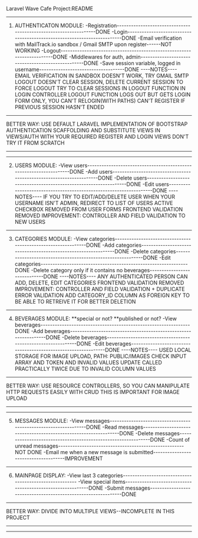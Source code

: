 Laravel Wave Cafe Project:README
______________________________________

1) AUTHENTICATON MODULE:
-Registration-----------------------------------------------------------------DONE
-Login------------------------------------------------------------------------DONE
-Email verification with MailTrack.io sandbox / Gmail SMTP upon register------NOT WORKING
-Logout-----------------------------------------------------------------------DONE
-Middlewares for auth, admin--------------------------------------------------DONE
-Save session variable, logged in username------------------------------------DONE
----NOTES----
EMAIL VERIFICATION IN SANDBOX DOESN'T WORK, TRY GMAIL SMTP
LOGOUT DOESN'T CLEAR SESSION, DELETE CURRENT SESSION TO FORCE LOGOUT
TRY TO CLEAR SESSIONS IN LOGOUT FUNCTION IN LOGIN CONTROLLER
LOGOUT FUNCTION LOGS OUT BUT GETS LOGIN FORM ONLY, YOU CAN'T RELOGIN(WITH PATHS)
CAN'T REGISTER IF PREVIOUS SESSION HASN'T ENDED
****
BETTER WAY:
USE DEFAULT LARAVEL IMPLEMENTATION OF BOOTSTRAP AUTHENTICATION SCAFFOLDING
AND SUBSTITUTE VIEWS IN VIEWS/AUTH WITH YOUR REQUIRED REGISTER AND LOGIN VIEWS
DON'T TRY IT FROM SCRATCH
****
______________________________________

2) USERS MODULE:
-View users-------------------------------------------------------------------DONE
-Add users--------------------------------------------------------------------DONE
-Delete users-----------------------------------------------------------------DONE
-Edit users-------------------------------------------------------------------DONE
----NOTES----
IF YOU TRY TO EDIT/ADD/DELETE USER WHEN YOUR USERNAME ISN'T ADMIN, REDIRECT TO LIST OF USERS
ACTIVE CHECKBOX REMOVED FROM USER FORMS
FRONTEND VALIDATION REMOVED
IMPROVEMENT: CONTROLLER AND FIELD VALIDATION TO NEW USERS
______________________________________

3) CATEGORIES MODULE:
-View categories--------------------------------------------------------------DONE
-Add categories---------------------------------------------------------------DONE
-Delete categories------------------------------------------------------------DONE
-Edit categories--------------------------------------------------------------DONE
-Delete category only if it contains no beverages-----------------------------DONE
----NOTES----
ANY AUTHENTICATED PERSON CAN ADD, DELETE, EDIT CATEGORIES
FRONTEND VALIDATION REMOVED
IMPROVEMENT: CONTROLLER AND FIELD VALIDATION + DUPLICATE ERROR VALIDATION
ADD CATEGORY_ID COLUMN AS FOREIGN KEY TO BE ABLE TO RETREIVE IT FOR BETTER DELETION
______________________________________

4) BEVERAGES MODULE:
**special or not?
**published or not?
-View beverages---------------------------------------------------------------DONE
-Add beverages----------------------------------------------------------------DONE
-Delete beverages-------------------------------------------------------------DONE
-Edit beverages---------------------------------------------------------------DONE
----NOTES----
USED LOCAL STORAGE FOR IMAGE UPLOAD, PATH: PUBLIC/IMAGES
CHECK INPUT ARRAY AND TOKEN AND INVALID VALUES
UPDATE CALLED PRACTICALLY TWICE DUE TO INVALID COLUMN VALUES
****
BETTER WAY:
USE RESOURCE CONTROLLERS, SO YOU CAN MANIPULATE HTTP REQUESTS EASILY WITH CRUD
THIS IS IMPORTANT FOR IMAGE UPLOAD 
****
______________________________________

5) MESSAGES MODULE:
-View messages----------------------------------------------------------------DONE
-Read messages----------------------------------------------------------------DONE
-Delete messages--------------------------------------------------------------DONE
-Count of unread messages-----------------------------------------------------NOT DONE
-Email me when a new message is submitted-------------------------------------IMPROVEMENT
______________________________________

6) MAINPAGE DISPLAY:
-View last 3 categories-------------------------------------------------------
-View special items-----------------------------------------------------------DONE
-Submit messages--------------------------------------------------------------DONE
****
BETTER WAY:
DIVIDE INTO MULTIPLE VIEWS--INCOMPLETE IN THIS PROJECT
****
______________________________________
